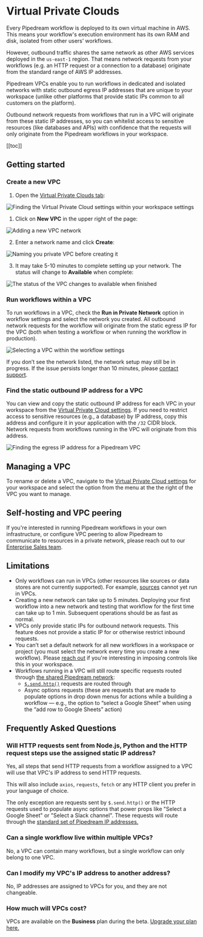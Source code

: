 # Virtual Private Clouds

<VideoPlayer url="https://www.youtube.com/embed/E_dfTCCccPE" title="Virtual Private Clouds" />

Every Pipedream workflow is deployed to its own virtual machine in AWS. This means your workflow's execution environment has its own RAM and disk, isolated from other users’ workflows.

However, outbound traffic shares the same network as other AWS services deployed in the `us-east-1` region. That means network requests from your workflows (e.g. an HTTP request or a connection to a database) originate from the standard range of AWS IP addresses.

Pipedream VPCs enable you to run workflows in dedicated and isolated networks with static outbound egress IP addresses that are unique to your workspace (unlike other platforms that provide static IPs common to all customers on the platform).

Outbound network requests from workflows that run in a VPC will originate from these static IP addresses, so you can whitelist access to sensitive resources (like databases and APIs) with confidence that the requests will only originate from the Pipedream workflows in your workspace.

[[toc]]

## Getting started

### Create a new VPC

1. Open the [Virtual Private Clouds tab](https://pipedream.com/settings/networks):

![Finding the Virtual Private Cloud settings within your workspace settings](https://res.cloudinary.com/pipedreamin/image/upload/v1690914583/CleanShot_2023-08-01_at_14.29.24_slx1a7.png)

1. Click on **New VPC** in the upper right of the page:

![Adding a new VPC network](https://res.cloudinary.com/pipedreamin/image/upload/v1690914653/CleanShot_2023-08-01_at_14.30.47_okdiyx.png)

2. Enter a network name and click **Create**:

![Naming you private VPC before creating it](https://res.cloudinary.com/pipedreamin/image/upload/v1690913009/CleanShot_2023-08-01_at_14.03.24_smxujq.png)

3. It may take 5-10 minutes to complete setting up your network. The status will change to **Available** when complete:

![The status of the VPC changes to available when finished](https://res.cloudinary.com/pipedreamin/image/upload/v1690913069/CleanShot_2023-08-01_at_14.04.22_ro2bgx.png)

### Run workflows within a VPC

To run workflows in a VPC, check the **Run in Private Network** option in workflow settings and select the network you created. All outbound network requests for the workflow will originate from the static egress IP for the VPC (both when testing a workflow or when running the workflow in production).

![Selecting a VPC within the workflow settings](https://res.cloudinary.com/pipedreamin/image/upload/v1690913944/CleanShot_2023-08-01_at_14.18.42_rihwff.png)

If you don’t see the network listed, the network setup may still be in progress. If the issue persists longer than 10 minutes, please [contact support](https://pipedream.com/support).

### Find the static outbound IP address for a VPC

You can view and copy the static outbound IP address for each VPC in your workspace from the [Virtual Private Cloud settings](https://pipedream.com/settings/networks). If you need to restrict access to sensitive resources (e.g., a database) by IP address, copy this address and configure it in your application with the `/32` CIDR block. Network requests from workflows running in the VPC will originate from this address.

![Finding the egress IP address for a Pipedream VPC](https://res.cloudinary.com/pipedreamin/image/upload/v1690914910/CleanShot_2023-08-01_at_14.34.56_lp5jt3.png)

## Managing a VPC

To rename or delete a VPC, navigate to the [Virtual Private Cloud settings](https://pipedream.com/settings/networks) for your workspace and select the option from the menu at the the right of the VPC you want to manage.

## Self-hosting and VPC peering

If you're interested in running Pipedream workflows in your own infrastructure, or configure VPC peering to allow Pipedream to communicate to resources in a private network, please reach out to our [Enterprise Sales team](mailto:sales@pipedream.com).

## Limitations

- Only workflows can run in VPCs (other resources like sources or data stores are not currently supported). For example, [sources](/sources/) cannot yet run in VPCs.
- Creating a new network can take up to 5 minutes. Deploying your first workflow into a new network and testing that workflow for the first time can take up to 1 min. Subsequent operations should be as fast as normal.
- VPCs only provide static IPs for outbound network requests. This feature does not provide a static IP for or otherwise restrict inbound requests.
- You can’t set a default network for all new workflows in a workspace or project (you must select the network every time you create a new workflow). Please [reach out](https://pipedream.com/support) if you're interesting in imposing controls like this in your workspace.
- Workflows running in a VPC will still route specific requests routed through [the shared Pipedream network](/destinations/http/#ip-addresses-for-pipedream-http-requests):
  - [`$.send.http()`](/destinations/http/) requests are routed through
  - Async options requests (these are requests that are made to populate options in drop down menus for actions while a building a workflow — e.g., the option to “select a Google Sheet” when using the “add row to Google Sheets” action)

## Frequently Asked Questions

### Will HTTP requests sent from Node.js, Python and the HTTP request steps use the assigned static IP address?

Yes, all steps that send HTTP requests from a workflow assigned to a VPC will use that VPC's IP address to send HTTP requests.

This will also include `axios`, `requests`, `fetch` or any HTTP client you prefer in your language of choice.

The only exception are requests sent by `$.send.http()` or the HTTP requests used to populate async options that power props like "Select a Google Sheet" or "Select a Slack channel". These requests will route through the [standard set of Pipedream IP addresses.](/privacy-and-security/#hosting-details)

### Can a single workflow live within multiple VPCs?

No, a VPC can contain many workflows, but a single workflow can only belong to one VPC.

### Can I modify my VPC's IP address to another address?

No, IP addresses are assigned to VPCs for you, and they are not changeable.

### How much will VPCs cost?

VPCs are available on the **Business** plan during the beta. [Upgrade your plan here.](https://pipedream.com/pricing)
